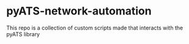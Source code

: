# pyATS-network-automation
This repo is a collection of custom scripts made that interacts with the pyATS library
